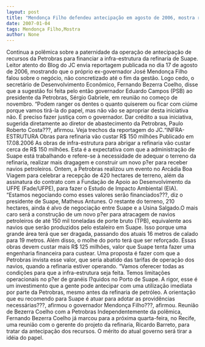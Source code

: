 ```yaml
---
layout: post
title: "Mendonça Filho defendeu antecipação em agosto de 2006, mostra reportagem do JC"
date: 2007-01-04
tags: Mendonça Filho,Mostra
author: None
---
```

Continua a polêmica sobre a paternidade da operação de antecipação de recursos da Petrobras para financiar a infra-estrutura da refinaria de Suape.
Leitor atento do Blog do JC envia reportagem publicada no dia 17 de agosto de 2006, mostrando que o próprio ex-governador José Mendonça Filho falou sobre o negócio, não concretizado até o fim da gestão.
Logo cedo, o secretário de Desenvolvimento Econômico, Fernando Bezerra Coelho, disse que a sugestão foi feita pelo então governador Eduardo Campos (PSB) ao presidente da Petrobras, Sérgio Gabriele, em reunião no começo de novembro.
“Podem ranger os dentes o quanto quiserem ou ficar com ciúme porque vamos tirá-la do papel, mas não vão se apropriar desta iniciativa não. É preciso fazer justiça com o governador. Dar crédito a sua iniciativa, sugerida diretamente ao diretor de abastecimento da Petrobras, Paulo Roberto Costa???, afirmou.
Veja trechos da reportagem do JC.“INFRA-ESTRUTURA 
Obras para refinaria vão custar R$ 150 milhões
Publicado em 17.08.2006
As obras de infra-estrutura para abrigar a refinaria vão custar cerca de R$ 150 milhões. Esta é a expectativa com que a administração de Suape está trabalhando e refere-se à necessidade de adequar o terreno da refinaria, realizar mais dragagem e construir um novo p?er para receber navios petroleiros. 
Ontem, a Petrobras realizou um evento no Arcádia Boa Viagem para celebrar a recepção de 420 hectares de terreno, além da assinatura do contrato com a Fundação de Apoio ao Desenvolvimento da UFPE (Fade/UFPE), para fazer o Estudo de Impacto Ambiental (EIA).
“Estamos negociando como esses valores serão financiados???, diz o presidente de Suape, Matheus Antunes. O restante do terreno, 210 hectares, ainda é alvo de negociação entre Suape e a Usina Salgado.O mais caro será a construção de um novo p?er para atracagem de navios petroleiros de até 150 mil toneladas de porte bruto (TPB), equivalente aos navios que serão produzidos pelo estaleiro em Suape. Isso porque uma grande área terá que ser dragada, passando dos atuais 16 metros de calado para 19 metros. Além disso, o molhe do porto terá que ser reforçado. Essas obras devem custar mais R$ 125 milhões, valor que Suape tenta fazer uma engenharia financeira para custear. 
Uma proposta é fazer com que a Petrobras invista esse valor, que seria abatido das tarifas de operação dos navios, quando a refinaria estiver operando. 
“Vamos oferecer todas as condições para que a infra-estrutura seja feita. Temos limitações operacionais no p?er de granéis l?quidos no Porto de Suape. A rigor, esse é um investimento que a gente pode antecipar com uma utilização imediata por parte da Petrobras, mesmo antes da refinaria de petróleo. A orientação que eu recomendo para Suape é atuar para adotar as providências necessárias???, afirmou o governador Mendonça Filho???, afirmou.
Reunião de Bezerra Coelho com a Petrobras
Independentemente da polêmica, Fernando Bezerra Coelho já marcou para a próxima quarta-feira, no Recife, uma reunião com o gerente do projeto da refinaria, Ricardo Barreto, para tratar da antecipação dos recursos.
O mérito do atual governo será tirar a idéia do papel. 